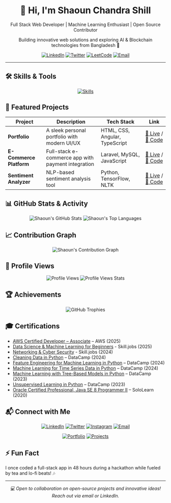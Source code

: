 <div align="center">
  <h1>👋 Hi, I'm Shaoun Chandra Shill</h1>
  <p>Full Stack Web Developer | Machine Learning Enthusiast | Open Source Contributor</p>
  <p>Building innovative web solutions and exploring AI & Blockchain technologies from Bangladesh 🚀</p>
  <a href="https://www.linkedin.com/in/shaounchandrashill/"><img src="https://img.shields.io/badge/LinkedIn-0077B5?style=for-the-badge&logo=linkedin&logoColor=white" alt="LinkedIn"></a>
  <a href="https://twitter.com/shaoun_shill"><img src="https://img.shields.io/badge/Twitter-1DA1F2?style=for-the-badge&logo=twitter&logoColor=white" alt="Twitter"></a>
  <a href="https://leetcode.com/Shaoun20/"><img src="https://img.shields.io/badge/LeetCode-FFA116?style=for-the-badge&logo=leetcode&logoColor=white" alt="LeetCode"></a>
  <a href="mailto:shaoun@bitbirds.com"><img src="https://img.shields.io/badge/Email-D14836?style=for-the-badge&logo=gmail&logoColor=white" alt="Email"></a>
</div>

---

## 🛠️ Skills & Tools
<p align="center">
  <a href="https://skillicons.dev">
    <img src="https://skillicons.dev/icons?i=html,css,js,react,nodejs,python,php,laravel,mysql,postgres,git,vscode,figma,postman,sass,bootstrap" alt="Skills" />
  </a>
</p>

## 🚀 Featured Projects
| Project | Description | Tech Stack | Link |
|---------|-------------|------------|------|
| **Portfolio** | A sleek personal portfolio with modern UI/UX | HTML, CSS, Angular, TypeScript | [🔗 Live](https://shaoun18.github.io/) / [📂 Code](https://github.com/Shaoun18/shaoun18.github.io.git) |
| **E-Commerce Platform** | Full-stack e-commerce app with payment integration | Laravel, MySQL, JavaScript | [🔗 Live](https://demo.graygrids.com/themes/shopgrids/) / [📂 Code](https://github.com/Shaoun18/Shopgrids-Ecommerce-Website) |
| **Sentiment Analyzer** | NLP-based sentiment analysis tool | Python, TensorFlow, NLTK | [🔗 Live]() / [📂 Code](https://github.com/shaoun18/ml-sentiment) |

## 📊 GitHub Stats & Activity
<div align="center">
  <img src="https://github-readme-stats.vercel.app/api?username=shaoun18&show_icons=true&theme=dracula&hide_border=true&include_all_commits=true" alt="Shaoun's GitHub Stats" />
<!--   <img src="https://github-readme-streak-stats.herokuapp.com/?user=shaoun18&theme=dracula&hide_border=true&date_format=M%20j%5B,%20Y%5D" alt="Shaoun's Streak" /> -->
  <img src="https://github-readme-stats.vercel.app/api/top-langs/?username=shaoun18&layout=compact&theme=dracula&hide_border=true&langs_count=8" alt="Shaoun's Top Languages" />
</div>

## 📈 Contribution Graph
<div align="center">
  <img src="https://github-readme-activity-graph.vercel.app/graph?username=shaoun18&theme=dracula&hide_border=true&area=true" alt="Shaoun's Contribution Graph" />
</div>

## 👀 Profile Views
<div align="center">
  <img src="https://komarev.com/ghpvc/?username=shaoun18&style=flat-square&color=1DA1F2&label=Profile+Views" alt="Profile Views" />
  <img src="https://u8views.com/api/v1/github/profiles/63663261/views/day-week-month-total-count.svg" alt="Profile Views Stats" />
</div>
<!-- <p align="center">
  <i>Tracking daily, weekly, and monthly profile views with <a href="https://u8views.com/github/shaoun18">u8views</a></i>
</p> -->

## 🏆 Achievements
<div align="center">
  <img src="https://github-profile-trophy.vercel.app/?username=shaoun18&theme=dracula&no-frame=true&margin-w=10" alt="GitHub Trophies" />
</div>

## 🎓 Certifications
- [AWS Certified Developer – Associate](https://aws.amazon.com/certification/certified-developer-associate/) – AWS (2025)
- [Data Science & Machine Learning for Beginners](https://drive.google.com/file/d/1nckHtfo43CamhO0wZhklTBg31Y4GK7qs/view?usp=sharing) - Skill.jobs (2025)
- [Networking & Cyber Security](https://drive.google.com/file/d/1dDNKkDXojsRzX_ck5ITuHSjAzPp_GSho/view?usp=sharing) - Skill.jobs (2024)
- [Cleaning Data in Python](https://www.datacamp.com/completed/statement-of-accomplishment/course/a5d06a728dd2cca5e13e22486930a562366931e4) – DataCamp (2024)
- [Feature Engineering for Machine Learning in Python](https://www.datacamp.com/completed/statement-of-accomplishment/course/f14ff24d48e46e2a8ab417bdf9a4290619b6cf2f) – DataCamp (2024)
- [Machine Learning for Time Series Data in Python](https://www.datacamp.com/completed/statement-of-accomplishment/course/9c8625dfab820a35492f8e30527df35a26b37983) – DataCamp (2024)
- [Machine Learning with Tree-Based Models in Python](https://www.datacamp.com/completed/statement-of-accomplishment/course/844f1b12cdfe569c5926ddd79fa9b804170ece43) – DataCamp (2023)
- [Unsupervised Learning in Python](https://www.datacamp.com/completed/statement-of-accomplishment/course/cb1e128f8001381d3f15ec7f04c36f41a7e6f6c4) – DataCamp (2023)
- [Oracle Certified Professional, Java SE 8 Programmer II](https://www.sololearn.com/Certificate/CT-WAGRHCDF/pdf) – SoloLearn (2020)
  
<!---
## 📝 Recent Blog Posts
- [Building a Scalable E-Commerce Platform with Laravel](https://yourblog.com/post1) (Aug 2025)
- [Getting Started with NLP in Python](https://yourblog.com/post2) (Jul 2025)
- [Optimizing React Apps for Performance](https://yourblog.com/post3) (Jun 2025)

- [Machine Learning by BRAC University](https://www.coursera.org/learn/YOUR_COURSE_ID) – Coursera (2024)
----->

## 📬 Connect with Me
<div align="center">
  <a href="https://www.linkedin.com/in/shaounchandrashill/"><img src="https://img.shields.io/badge/LinkedIn-0077B5?style=for-the-badge&logo=linkedin&logoColor=white" alt="LinkedIn"></a>
  <a href="https://twitter.com/shaoun_shill"><img src="https://img.shields.io/badge/Twitter-1DA1F2?style=for-the-badge&logo=twitter&logoColor=white" alt="Twitter"></a>
  <a href="https://www.instagram.com/shaounchandrashill/"><img src="https://img.shields.io/badge/Instagram-E4405F?style=for-the-badge&logo=instagram&logoColor=white" alt="Instagram"></a>
  <a href="mailto:cse.engrshaounchandrashill@tutanota.de"><img src="https://img.shields.io/badge/Email-D14836?style=for-the-badge&logo=gmail&logoColor=white" alt="Email"></a>
</div>
<p align="center">
  <a href="https://sites.google.com/view/programmershaoun"><img src="https://img.shields.io/badge/Portfolio-FF5722?style=for-the-badge&logo=web&logoColor=white" alt="Portfolio"></a>
  <a href="https://github.com/shaoun18?tab=repositories"><img src="https://img.shields.io/badge/Explore_My_Projects-2B2B2B?style=for-the-badge&logo=github&logoColor=white" alt="Projects"></a>
</p>

## ⚡ Fun Fact
I once coded a full-stack app in 48 hours during a hackathon while fueled by tea and lo-fi beats! 🎶

---

<div align="center">
  <i>💻 Open to collaboration on open-source projects and innovative ideas! Reach out via email or LinkedIn.</i>
</div>
